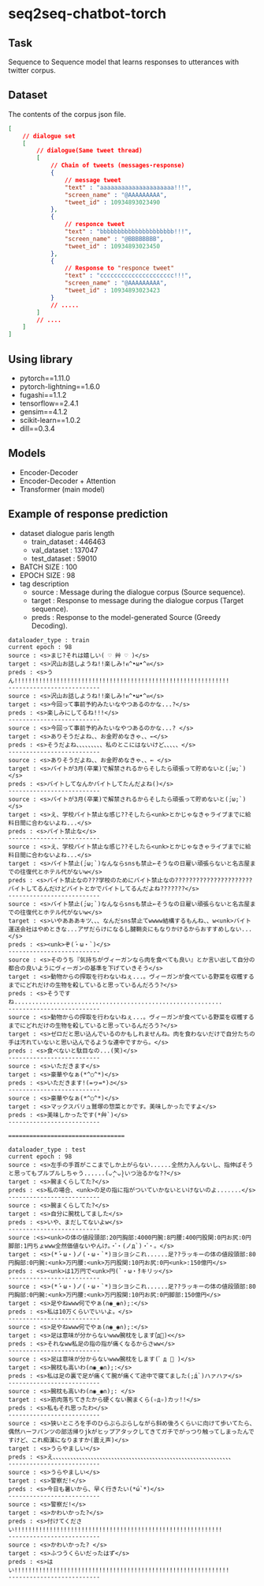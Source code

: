 # seq2seq-chatbot-torch
## Task
Sequence to Sequence model that learns responses to utterances with twitter corpus.

## Dataset
The contents of the corpus json file.

```json
[
    // dialogue set
    [
        // dialogue(Same tweet thread)
        [
            // Chain of tweets (messages-response)
            {
                // message tweet
                "text" : "aaaaaaaaaaaaaaaaaaaaa!!!",
                "screen_name" : "@AAAAAAAAA",
                "tweet_id" : 10934893023490
            },
            {
                // responce tweet
                "text" : "bbbbbbbbbbbbbbbbbbbbb!!!",
                "screen_name" : "@BBBBBBBB",
                "tweet_id" : 10934893023450
            },
            {
                // Response to "responce tweet"
                "text" : "ccccccccccccccccccccc!!!",
                "screen_name" : "@AAAAAAAAA",
                "tweet_id" : 10934893023423
            }
            // .....
        ]
        // ....
    ]
]
```

## Using library
- pytorch==1.11.0 
- pytorch-lightning==1.6.0 
- fugashi==1.1.2
- tensorflow==2.4.1
- gensim==4.1.2
- scikit-learn==1.0.2
- dill==0.3.4

## Models
 - Encoder-Decoder
 - Encoder-Decoder + Attention
 - Transformer (main model)

## Example of response prediction
- dataset dialogue paris length
  - train_dataset : 446463
  - val_dataset : 137047
  - test_dataset : 59010
- BATCH SIZE : 100
- EPOCH SIZE : 98
- tag description
  - source : Message during the dialogue corpus (Source sequence).
  - target : Response to message during the dialogue corpus  (Target sequence).
  - preds : Response to the model-generated Source (Greedy Decoding).


```
dataloader_type : train
current epoch : 98
source : <s>まじ?それは嬉しい( ♡ 艸 ♡ )</s>
target : <s>沢山お話しようね!!楽しみ!ฅ^•ω•^ฅ</s>
preds : <s>うん!!!!!!!!!!!!!!!!!!!!!!!!!!!!!!!!!!!!!!!!!!!!!!!!!!!!!!!!!!!!!
--------------------------
source : <s>沢山お話しようね!!楽しみ!ฅ^•ω•^ฅ</s>
target : <s>今回って事前予約みたいなやつあるのかな...?</s>
preds : <s>楽しみにしてるね!!!</s>
--------------------------
source : <s>今回って事前予約みたいなやつあるのかな...? </s>
target : <s>ありそうだよね、、お金貯めなきゃ、、←</s>
preds : <s>そうだよね、、、、、、、、、私のとこにはないけど、、、、、</s>
--------------------------
source : <s>ありそうだよね、、お金貯めなきゃ、、← </s>
target : <s>バイトが3月(卒業)で解禁されるからそしたら頑張って貯めないと(́;ω;`)</s>
preds : <s>バイトしてなんかバイトしてたんだよね()</s>
--------------------------
source : <s>バイトが3月(卒業)で解禁されるからそしたら頑張って貯めないと(́;ω;`) </s>
target : <s>え、学校バイト禁止な感じ??そしたら<unk>とかじゃなきゃライブまでに給料日間に合わないよね...</s>
preds : <s>バイト禁止な</s>
--------------------------
source : <s>え、学校バイト禁止な感じ??そしたら<unk>とかじゃなきゃライブまでに給料日間に合わないよね...</s>
target : <s>バイト禁止(́;ω;`)なんならsnsも禁止←そうなの日雇い頑張らないと名古屋までの往復代とホテル代がないw</s>
preds : <s>バイト禁止なの???学校のためにバイト禁止なの??????????????????????バイトしてるんだけどバイトとかでバイトしてるんだよね???????</s>
--------------------------
source : <s>バイト禁止(́;ω;`)なんならsnsも禁止←そうなの日雇い頑張らないと名古屋までの往復代とホテル代がないw</s>
target : <s>いやあああキツ、、、なんだsns禁止てwwww結構するもんね、、w<unk>バイト運送会社はやめときな...アザだらけになるし腱鞘炎にもなりかけるからおすすめしない...</s>
preds : <s><unk>ぞ(́・ω・`)</s>
--------------------------
source : <s>そのうち『気持ちがヴィーガンなら肉を食べても良い』とか言い出して自分の都合の良いようにヴィーガンの基準を下げていきそう</s>
target : <s>動物からの搾取を行わないねぇ...。ヴィーガンが食べている野菜を収穫するまでにどれだけの生物を殺していると思っているんだろう?</s>
preds : <s>そうですね...........................................................
--------------------------
source : <s>動物からの搾取を行わないねぇ...。ヴィーガンが食べている野菜を収穫するまでにどれだけの生物を殺していると思っているんだろう?</s>
target : <s>ゼロだと思い込んでいるのかもしれませんね。肉を食わないだけで自分たちの手は汚れていないと思い込んでるような連中ですから。</s>
preds : <s>食べないと駄目なの...(笑)</s>
--------------------------
source : <s>いただきます</s>
target : <s>豪華やなぁ(*^○^*)</s>
preds : <s>いただきます!(=ヮ=*)૭</s>
--------------------------
source : <s>豪華やなぁ(*^○^*)</s>
target : <s>マックスバリュ鷲塚の惣菜とかです。美味しかったですよ</s>
preds : <s>美味しかったです(*́艸`)</s>
--------------------------

=================================

dataloader_type : test
current epoch : 98
source : <s>左手の手首がここまでしか上がらない......全然力入んないし、指伸ばそうと思ってもプルプルしちゃう......(ᴗ̩̩ᄉᴗ̩̩)いつ治るかな??</s>
target : <s>腕まくらしてた?</s>
preds : <s>私の場合、<unk>の足の指に指がついていかないといけないのよ.......</s>
--------------------------
source : <s>腕まくらしてた?</s>
target : <s>自分に腕枕してました</s>
preds : <s>いや、まだしてないよw</s>
--------------------------
source :<s><unk>の体の値段頭部:20円胸部:4000円腕:8円腰:400円股関:0円お尻:0円脚部:1円ちょwww全然価値ないやんけ。・゚・(ノд`)・゚・。</s>
target : <s>(*́・ω・)ノ(・ω・`*)ヨシヨシこれ......足??ラッキーの体の値段頭部:80円胸部:0円腕:<unk>万円腰:<unk>万円股関:10円お尻:0円<unk>:150億円</s>
preds : <s><unk>は1万円で<unk>円(`・ω・́)キリッ</s>
--------------------------
source : <s>(*́・ω・)ノ(・ω・`*)ヨシヨシこれ......足??ラッキーの体の値段頭部:80円胸部:0円腕:<unk>万円腰:<unk>万円股関:10円お尻:0円脚部:150億円</s>
target : <s>足やねwww何でやぁ(∩◉_◉∩);:</s>
preds : <s>私は10万くらいでいいよ。</s>
--------------------------
source : <s>足やねwww何でやぁ(∩◉_◉∩);:</s>
target : <s>足は意味が分からないwww腕枕をします(゚д゚)<</s>
preds : <s>それなww私足の指の指が痛くなるからさww</s>
--------------------------
source : <s>足は意味が分からないwww腕枕をします( ゚ д ゚ )</s>
target : <s>腕枕も高いわ(∩◉_◉∩);:</s>
preds : <s>私は足の裏で足が痛くて腕が痛くて途中で寝てました(;́д`)ハァハァ</s>
--------------------------
source : <s>腕枕も高いわ(∩◉_◉∩);: </s>
target : <s>筋肉落ちてきたから硬くない腕まくら(✧д✧)カッ!!</s>
preds : <s>私もそれ思ったわ</s>
--------------------------
source : <s>狭いところを手のひらぶらぶらしながら斜め後ろくらいに向けて歩いてたら、偶然ハーフパンツの部活帰りjkがヒップアタックしてきてガチでがっつり触ってしまったんですけど、これ痴漢になりますか(震え声)</s>
target : <s>うらやましい</s>
preds : <s>え、、、、、、、、、、、、、、、、、、、、、、、、、、、、、、、、、、、、、、、、、、、、、、、、、、、、、、、、、、、、、
--------------------------
source : <s>うらやましい</s>
target : <s>警察だ!‍</s>
preds : <s>今日も暑いから、早く行きたい(*́ω`*)</s>
--------------------------
source : <s>警察だ!‍</s>
target : <s>かわいかった?</s>
preds : <s>付けてください!!!!!!!!!!!!!!!!!!!!!!!!!!!!!!!!!!!!!!!!!!!!!!!!!!!!!!!!!!!
--------------------------
source : <s>かわいかった? </s>
target : <s>ふつうくらいだったはず</s>
preds : <s>はい!!!!!!!!!!!!!!!!!!!!!!!!!!!!!!!!!!!!!!!!!!!!!!!!!!!!!!!!!!!!!
--------------------------
```
